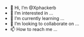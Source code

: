 - 👋 Hi, I’m @Xphackerb
- 👀 I’m interested in ...
- 🌱 I’m currently learning ...
- 💞️ I’m looking to collaborate on ...
- 📫 How to reach me ...

<!---
Xphackerb/Xphackerb is a ✨ special ✨ repository because its `README.md` (this file) appears on your GitHub profile.
You can click the Preview link to take a look at your changes.
--->
